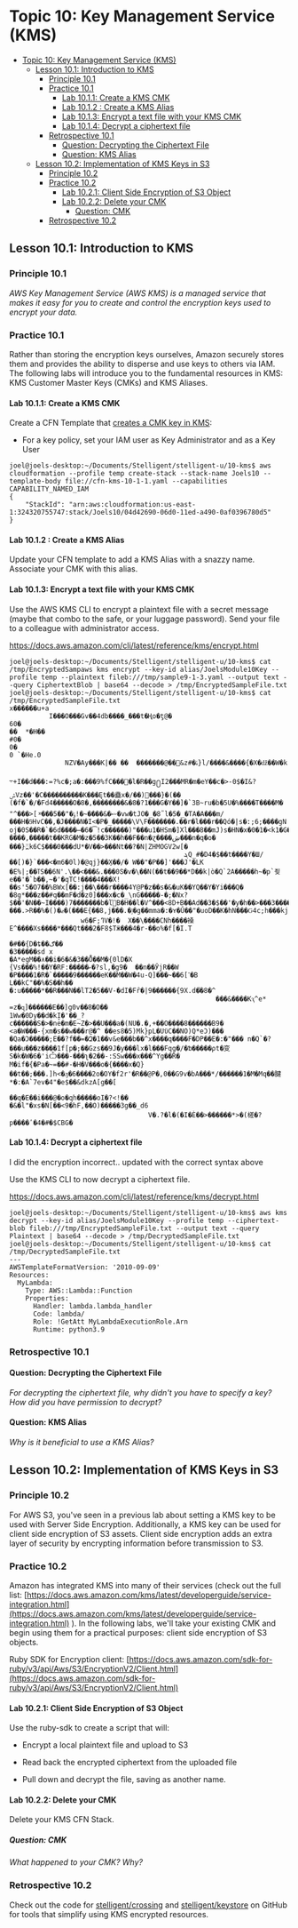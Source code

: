 # Topic 10: Key Management Service (KMS)

<!-- TOC -->

- [Topic 10: Key Management Service (KMS)](#topic-10-key-management-service-kms)
  - [Lesson 10.1: Introduction to KMS](#lesson-101-introduction-to-kms)
    - [Principle 10.1](#principle-101)
    - [Practice 10.1](#practice-101)
      - [Lab 10.1.1: Create a KMS CMK](#lab-1011-create-a-kms-cmk)
      - [Lab 10.1.2 : Create a KMS Alias](#lab-1012--create-a-kms-alias)
      - [Lab 10.1.3: Encrypt a text file with your KMS CMK](#lab-1013-encrypt-a-text-file-with-your-kms-cmk)
      - [Lab 10.1.4: Decrypt a ciphertext file](#lab-1014-decrypt-a-ciphertext-file)
    - [Retrospective 10.1](#retrospective-101)
      - [Question: Decrypting the Ciphertext File](#question-decrypting-the-ciphertext-file)
      - [Question: KMS Alias](#question-kms-alias)
  - [Lesson 10.2: Implementation of KMS Keys in S3](#lesson-102-implementation-of-kms-keys-in-s3)
    - [Principle 10.2](#principle-102)
    - [Practice 10.2](#practice-102)
      - [Lab 10.2.1: Client Side Encryption of S3 Object](#lab-1021-client-side-encryption-of-s3-object)
      - [Lab 10.2.2: Delete your CMK](#lab-1022-delete-your-cmk)
        - [Question: CMK](#question-cmk)
    - [Retrospective 10.2](#retrospective-102)

<!-- /TOC -->

## Lesson 10.1: Introduction to KMS

### Principle 10.1

*AWS Key Management Service (AWS KMS) is a managed service that makes it
easy for you to create and control the encryption keys used to encrypt
your data.*

### Practice 10.1

Rather than storing the encryption keys ourselves, Amazon securely
stores them and provides the ability to disperse and use keys to others
via IAM. The following labs will introduce you to the fundamental resources in
KMS: KMS Customer Master Keys (CMKs) and KMS Aliases.

#### Lab 10.1.1: Create a KMS CMK

Create a CFN Template that
[creates a CMK key in KMS](https://docs.aws.amazon.com/AWSCloudFormation/latest/UserGuide/aws-resource-kms-key.html):

- For a key policy, set your IAM user as Key Administrator and as a Key User

```
joel@joels-desktop:~/Documents/Stelligent/stelligent-u/10-kms$ aws cloudformation --profile temp create-stack --stack-name Joels10 --template-body file://cfn-kms-10-1-1.yaml --capabilities CAPABILITY_NAMED_IAM
{
    "StackId": "arn:aws:cloudformation:us-east-1:324320755747:stack/Joels10/04d42690-06d0-11ed-a490-0af0396780d5"
}
```

#### Lab 10.1.2 : Create a KMS Alias

Update your CFN template to add a KMS Alias with a snazzy name.
Associate your CMK with this alias.

#### Lab 10.1.3: Encrypt a text file with your KMS CMK

Use the AWS KMS CLI to encrypt a plaintext file with a secret message
(maybe that combo to the safe, or your luggage password). Send your file
to a colleague with administrator access.

https://docs.aws.amazon.com/cli/latest/reference/kms/encrypt.html


```
joel@joels-desktop:~/Documents/Stelligent/stelligent-u/10-kms$ cat /tmp/EncryptedSampaws kms encrypt --key-id alias/JoelsModule10Key --profile temp --plaintext fileb:///tmp/sample9-1-3.yaml --output text --query CiphertextBlob | base64 --decode > /tmp/EncryptedSampleFile.txt
joel@joels-desktop:~/Documents/Stelligent/stelligent-u/10-kms$ cat /tmp/EncryptedSampleFile.txt
x������u+a
          I���O���Gv��4db����_���t�Ңo�ƫ@�
60�
��  *�H��
#0�
0�
0 `�He.0
              NZV�Ay���K|�� ��  �������@��܎&z#�ۂ}l/����&����{�X�ǆ��W�k
                                                                             ܋+I��d���:=?%c�;a�:���9%fC����l�R��g႐I2���MR�m�eY��c�>-0$�I&?ݜVz��'�C����������K���Ęt��蠱x�/��)���}�(��
(�f�`�/�Fd4�����O�8�,��������&�8�?1���G�Y��]�`3B~ru�b�5U�%����T����M� "^���>[᠉���ޟ�&���݃�~�!ݹ�"��5�vw�tJO�_�8̎ l�5�_�TA�A���m/���H�5ͦHvC��,�J����N�I<�P�_�����\V\F�������.��r�l���r��Qó�|s�:;6;����gN
oj�0S��R�`�6d����̶�6�͡!c������)"���u1�HSm�]Xl���8��mJ)s�HN�x�0�1�<k1�G��(�S�\�m����������$I��؀�exGM2h<-����,�����t��KRG�M�z�5��3K��h��F��n�ɀ����ڜ���n�q�o�
���}߽߳k6C$���0���dU*�V��>���Nt��?�N|ZHMOGV2w[�
                                            ܔQ_#�D4�$��t����Y�Ш/��[)�}`���<�m6�0l)�@qj}��ܻX��/� W��"�P��]'���J'�LK    �E%|;��ߠS��6N'.\��<���&.���0Տ�v�\��N(��t��9��*D��k|ò�Q`2A�����h~�p`죚e��'�`b��,~�'�qTC!����4���X!��s'5�O7��%BWx[��:j��\���r����4Y@P�z��s�&�uK��YQ��Y�Yi���Q�
�8g*���z��#q��mF�d�z0]���x�c�_\nG�����-�;�Nx?$��'�N��~I����)7�������b�ľ򯆎B�H��l�V^���<8D+B��Ad��3�$��'�y�h��>���3����8�n{�V"�)�Zr�p������~!���.>R��%�()�ޖ�(���E{��8,j���.�ٳ�g��mmа�:�ʏ�Ǔ��"�uoD��K�hN���Ԍ4c;h���kj
                  w6�F;ߣV�!�  X��\����CNh����褬E^����Xs����*���Qt���2�F8$Tӝ���4�r-��o%�f[�I.T
                                                                                               �#��{D�ȶ��ګ��
�3�����sd x
�A*egM��۸��i�6�&�3��Ȭ��M�{0lD�X
{Vs���%!��Y�RF:�����ކ�?sl,�g9�  ��n��ӮjR��W
�P����1�R�`�����9������eK��M��W�4u-Q]���~��ߵ]6�B
L��kC"��%�S��h��
�:u�����*��R���N��lT2�5��V-�dI�Fȓ�|9������{9X.d�֓�8�^
                                                    ���&����Kԇ^e* =z�ɋ]������E��]g0v��8�O��
1Ww�0Dy��d�kI̞�'��_?c������S�>�ne�m�E~Z�>��U���a�(NU�.�,+��O����8������B9�
<a�W���-{xm�s��w���r@�^ ��es8�5)Mk}pL�UϋC��NO)Q*eϽ)���  �Qa�Ɔ�����;E��?f��=�Զ�1��v&e���b��^x����q����F�DP��E�:�"��� n�Q`�?���u���z����1f[p�;��Gzs��9J�y���lx�l���Fqg�/�ƅ�����ρt�变S�k�W�6�'iѼ���-���ʅ�2��-:SSw���x���^Yg��Ŕ�
M�if�{�Pa�~=��#-�H�V���o�{����x�Q}��t��;���.]h<�ԓ�6����2o�OY�f2r'�R��@P�,0��G9v�bA���*/������1�M�Mq��腱*�:�A`7ev�4"�e$��&dkzA[g��[
                                                                                                                                  ��q�E��i���@�o�qh�����oI�?<!��
�&�l"�xs�N[��<9�hF,��O)�����3g��_d6
                                   V�.?�l�(�I�È��>������*>�(槎�?p����ʹ�4�#�$CBG�
```

#### Lab 10.1.4: Decrypt a ciphertext file

I did the encryption incorrect.. updated with the correct syntax above

Use the KMS CLI to now decrypt a ciphertext file.

https://docs.aws.amazon.com/cli/latest/reference/kms/decrypt.html

```
joel@joels-desktop:~/Documents/Stelligent/stelligent-u/10-kms$ aws kms decrypt --key-id alias/JoelsModule10Key --profile temp --ciphertext-blob fileb:///tmp/EncryptedSampleFile.txt --output text --query Plaintext | base64 --decode > /tmp/DecryptedSampleFile.txt
joel@joels-desktop:~/Documents/Stelligent/stelligent-u/10-kms$ cat /tmp/DecryptedSampleFile.txt
---
AWSTemplateFormatVersion: '2010-09-09'
Resources:
  MyLambda:
    Type: AWS::Lambda::Function
    Properties:
      Handler: lambda.lambda_handler
      Code: lambda/
      Role: !GetAtt MyLambdaExecutionRole.Arn
      Runtime: python3.9
```

### Retrospective 10.1

#### Question: Decrypting the Ciphertext File

_For decrypting the ciphertext file, why didn't you have to specify a key? How
did you have permission to decrypt?_

#### Question: KMS Alias

_Why is it beneficial to use a KMS Alias?_

## Lesson 10.2: Implementation of KMS Keys in S3

### Principle 10.2

For AWS S3, you've seen in a previous lab about setting a KMS key to be
used with Server Side Encryption. Additionally, a KMS key can be used
for client side encryption of S3 assets. Client side encryption adds an
extra layer of security by encrypting information before transmission to
S3.

### Practice 10.2

Amazon has integrated KMS into many of their services (check out the
full list:
[https://docs.aws.amazon.com/kms/latest/developerguide/service-integration.html](https://docs.aws.amazon.com/kms/latest/developerguide/service-integration.html)
). In the following labs, we'll take your existing CMK and begin using
them for a practical purposes: client side encryption of S3 objects.

Ruby SDK for Encryption client:
[https://docs.aws.amazon.com/sdk-for-ruby/v3/api/Aws/S3/EncryptionV2/Client.html](https://docs.aws.amazon.com/sdk-for-ruby/v3/api/Aws/S3/EncryptionV2/Client.html)

#### Lab 10.2.1: Client Side Encryption of S3 Object

Use the ruby-sdk to create a script that will:

- Encrypt a local plaintext file and upload to S3

- Read back the encrypted ciphertext from the uploaded file

- Pull down and decrypt the file, saving as another name.

#### Lab 10.2.2: Delete your CMK

Delete your KMS CFN Stack.

##### Question: CMK

_What happened to your CMK? Why?_

### Retrospective 10.2

Check out the code for [stelligent/crossing](https://github.com/stelligent/crossing)
and [stelligent/keystore](https://github.com/stelligent/keystore)
on GitHub for tools that simplify using KMS encrypted resources.
